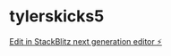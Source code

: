 # tylerskicks5

[Edit in StackBlitz next generation editor ⚡️](https://stackblitz.com/~/github.com/musubitechnology/tylerskicks5)